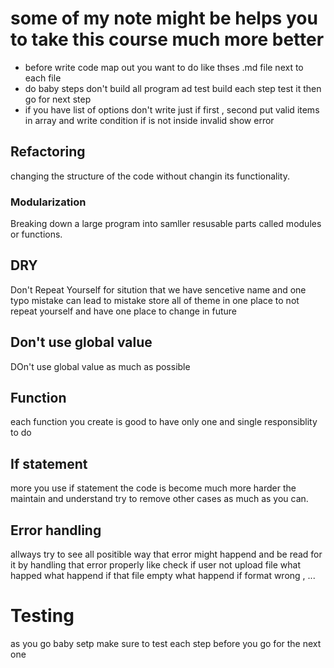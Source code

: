 # some of my note might be helps you to take this course much more better

- before write code map out you want to do like thses .md file next to each file
- do baby steps don't build all program ad test build each step test it then go for next step
- if you have list of options don't write just if first , second put valid items in array and write condition if is not inside invalid show error

## Refactoring 
changing the structure of the code without changin its functionality.

### Modularization
Breaking down a large program into samller resusable parts called modules or functions.

## DRY
Don't Repeat Yourself
for sitution that we have sencetive name and one typo mistake can lead to mistake store all of theme in one place to not repeat yourself and have one place to change in future 

## Don't use global value 
DOn't use global value as much as possible

## Function
each function you create is good to have only one and single responsiblity to do

## If statement 
more you use if statement the code is become much more harder the maintain and understand try to remove other cases as much as you can.

## Error handling 
allways try to see all positible way that error might happend and be read for it by handling that error properly like check if user not upload file what happed what happend if that file empty what happend if format wrong , ...

# Testing 
as you go baby setp make sure to test each step before you go for the next one